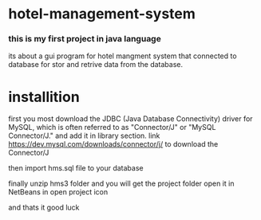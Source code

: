 # hotel-management-system


### this is my first project in java language



its about a gui program for hotel mangment system that connected to database for stor and retrive data from the database.




# installition

first you most download the JDBC (Java Database Connectivity) driver for MySQL, which is often referred to as "Connector/J" or "MySQL Connector/J." and add it in library section.
link https://dev.mysql.com/downloads/connector/j/ to download the Connector/J

then import hms.sql file to your database 

finally unzip hms3 folder and you will get the project folder open it in NetBeans in open project icon 

and thats it good luck 





